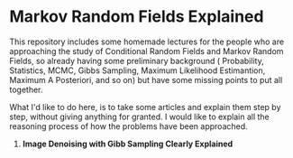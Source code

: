 # Markov Random Fields Explained

This repository includes some homemade lectures for the people who are approaching the study of Conditional Random Fields and Markov Random Fields, so already having some preliminary background ( Probability, Statistics,  MCMC, Gibbs Sampling, Maximum Likelihood Estimantion, Maximum A Posteriori, and so on) but have some missing points to put all together. 

What I'd like to do here, is to take some articles and explain them step by step, without giving anything for granted. I would like to explain all the reasoning process of how the problems have been approached.


1. **Image Denoising with Gibb Sampling Clearly Explained**


